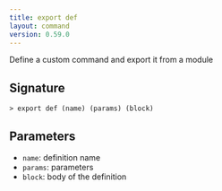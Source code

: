 ```yaml
---
title: export def
layout: command
version: 0.59.0
---
```


Define a custom command and export it from a module

## Signature

```> export def (name) (params) (block)```

## Parameters

 -  `name`: definition name
 -  `params`: parameters
 -  `block`: body of the definition

